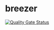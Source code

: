 # breezer

[![Quality Gate Status](https://sonarcloud.io/api/project_badges/measure?project=vahundos_breezer&metric=alert_status)](https://sonarcloud.io/dashboard?id=vahundos_breezer)